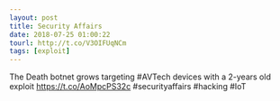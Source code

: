 ```yaml
---
layout: post
title: Security Affairs
date: 2018-07-25 01:00:22
tourl: http://t.co/V3OIFUqNCm
tags: [exploit]
---
```

The Death botnet grows targeting #AVTech devices with a 2-years old exploit
https://t.co/AoMpcPS32c
#securityaffairs #hacking #IoT